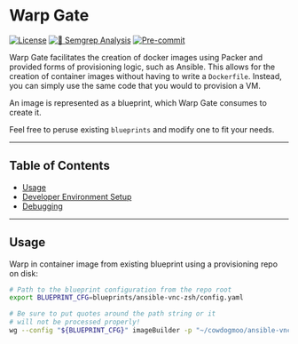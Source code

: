 # Warp Gate

[![License](https://img.shields.io/github/license/CowDogMoo/warpgate?label=License&style=flat&color=blue&logo=github)](https://github.com/CowDogMoo/warpgate/blob/main/LICENSE)
[![🚨 Semgrep Analysis](https://github.com/CowDogMoo/warpgate/actions/workflows/semgrep.yaml/badge.svg)](https://github.com/CowDogMoo/warpgate/actions/workflows/semgrep.yaml)
[![Pre-commit](https://github.com/CowDogMoo/warpgate/actions/workflows/pre-commit.yaml/badge.svg)](https://github.com/CowDogMoo/warpgate/actions/workflows/pre-commit.yaml)

Warp Gate facilitates the creation of docker images using Packer and
provided forms of provisioning logic, such as Ansible. This allows
for the creation of container images without having to write a
`Dockerfile`. Instead, you can simply use the same code that
you would to provision a VM.

An image is represented as a blueprint, which Warp Gate consumes
to create it.

Feel free to peruse existing `blueprints` and modify one to fit
your needs.

---

## Table of Contents

- [Usage](#usage)
- [Developer Environment Setup](docs/dev.md)
- [Debugging](docs/debug.md)

---

## Usage

Warp in container image from existing blueprint
using a provisioning repo on disk:

```bash
# Path to the blueprint configuration from the repo root
export BLUEPRINT_CFG=blueprints/ansible-vnc-zsh/config.yaml

# Be sure to put quotes around the path string or it
# will not be processed properly!
wg --config "${BLUEPRINT_CFG}" imageBuilder -p "~/cowdogmoo/ansible-vnc-zsh"
```
